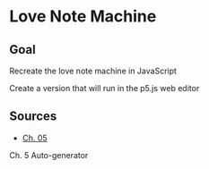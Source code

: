 # Love Note Machine

## Goal

Recreate the love note machine in JavaScript

Create a version that will run in the p5.js web editor

## Sources

- [Ch. 05](https://aesthetic-programming.net/)

Ch. 5 Auto-generator
